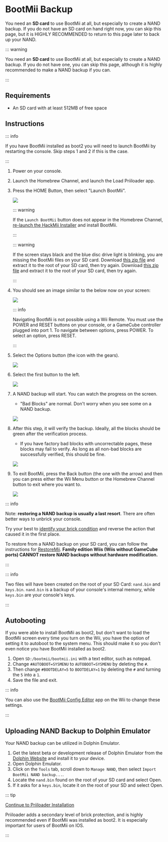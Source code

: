 # BootMii Backup

You need an <strong x-id="1">SD card</strong> to use BootMii at all, but especially to create a NAND backup.
If you do not have an SD card on hand right now, you can skip this page, but it is HIGHLY RECOMMENDED to return to this page later to back up your NAND.

::: warning

You need an **SD card** to use BootMii at all, but especially to create a NAND backup. If you do not have one, you can skip this page, although it is highly recommended to make a NAND backup if you can.

:::

## Requirements

- An SD card with at least 512MB of free space

## Instructions

::: info

If you have BootMii installed as boot2 you will need to launch BootMii by restarting the console. Skip steps 1 and 2 if this is the case.

:::

1. Power on your console.

2. Launch the Homebrew Channel, and launch the Load Priiloader app.

3. Press the HOME Button, then select "Launch BootMii".

    ![](/images/bootmii/BootMii_HBC.png)

    ::: warning

    If the `Launch BootMii` button does not appear in the Homebrew Channel, [re-launch the HackMii Installer](hackmii) and install BootMii.

    :::

    ::: warning

    If the screen stays black and the blue disc drive light is blinking, you are missing the BootMii files on your SD card. Download <a href="https://static.hackmii.com/bootmii_sd_files.zip">this zip file</a> and extract it to the root of your SD card, then try again. Download [this zip file](/assets/files/bootmii_sd_files.zip) and extract it to the root of your SD card, then try again.

    :::

4. You should see an image similar to the below now on your screen:

    ![](/images/bootmii/BootMii_Main.png)

    ::: info

    Navigating BootMii is not possible using a Wii Remote.
    You must use the POWER and RESET buttons on your console, or a GameCube controller plugged into port 1.
    To navigate between options, press POWER. To select an option, press RESET.

    :::

5. Select the Options button (the icon with the gears).

    ![](/images/bootmii/BootMii_Gears.png)

6. Select the first button to the left.

    ![](/images/bootmii/BootMii_Backup.png)

7. A NAND backup will start. You can watch the progress on the screen.

    - "Bad Blocks" are normal. Don't worry when you see some on a NAND backup.

    ![](/images/bootmii/BootMii_NAND_Backup.png)

8. After this step, it will verify the backup. Ideally, all the blocks should be green after the verification process.

    - If you have factory bad blocks with uncorrectable pages, these blocks may fail to verify. As long as all non-bad blocks are successfully verified, this should be fine.

    ![](/images/bootmii/BootMii_NAND_Backup_Verify.png)

9. To exit BootMii, press the Back button (the one with the arrow) and then you can press either the Wii Menu button or the Homebrew Channel button to exit where you want to.

    ![](/images/bootmii/BootMii_Return.png)

::: info

Note: **restoring a NAND backup is usually a last resort**. There are often better ways to unbrick your console.

Try your best to [identify your brick condition](bricks) and reverse the action that caused it in the first place.

To restore from a NAND backup on your SD card, you can follow the instructions for [RestoreMii](bootmiirecover).
**Family edition Wiis (Wiis without GameCube ports) CANNOT restore NAND backups without hardware modification.**

:::

::: info

Two files will have been created on the root of your SD Card: `nand.bin` and `keys.bin`. `nand.bin` is a backup of your console's internal memory, while `keys.bin` are your console's keys.

:::

## Autobooting

If you were able to install BootMii as boot2, but don't want to load the BootMii screen every time you turn on the Wii, you have the option of setting it to autoboot to the system menu. This should make it so you don't even notice you have BootMii installed as boot2.

1. Open `SD:/bootmii/bootmii.ini` with a text editor, such as notepad.
2. Change `#AUTOBOOT=SYSMENU` to `AUTOBOOT=SYSMENU` by deleting the `#`.
3. Then change `#BOOTDELAY=5` to `BOOTDELAY=1` by deleting the `#` and turning the `5` into a `1`.
4. Save the file and exit.

::: info

You can also use the [BootMii Config Editor](https://oscwii.org/library/app/BootMiiConfigurationEditor) app on the Wii to change these settings.

:::

## Uploading NAND Backup to Dolphin Emulator

Your NAND backup can be utilized in Dolphin Emulator.

1. Get the latest beta or development release of Dolphin Emulator from the [Dolphin Website](https://dolphin-emu.org/) and install it to your device.
2. Open Dolphin Emulator.
3. Click on the `Tools` tab, scroll down to `Manage NAND`, then select `Import BootMii NAND backup...`.
4. Locate the `nand.bin` found on the root of your SD card and select Open.
5. If it asks for a `keys.bin`, locate it on the root of your SD and select Open.

::: tip

[Continue to Priiloader Installation](priiloader)

Priiloader adds a secondary level of brick protection, and is highly recommended even if BootMii was installed as boot2. It is especially important for users of BootMii on IOS.

:::

